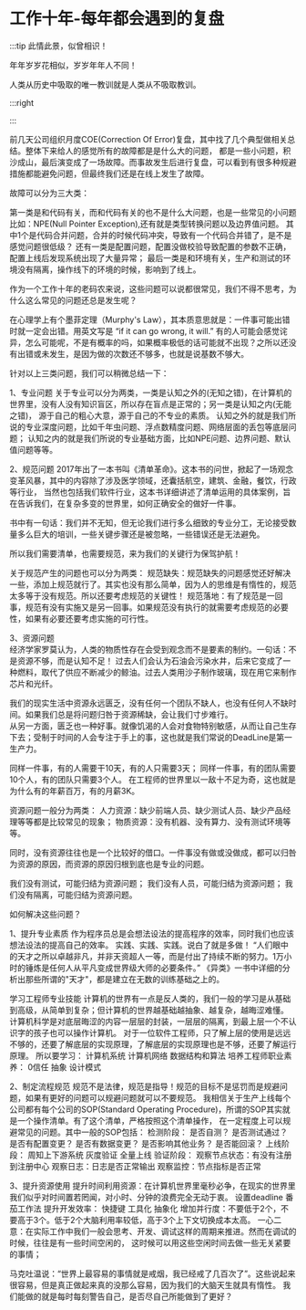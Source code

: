 # 工作十年-每年都会遇到的复盘

:::tip 此情此景，似曾相识！

年年岁岁花相似，岁岁年年人不同！

人类从历史中吸取的唯一教训就是人类从不吸取教训。

:::right


:::

前几天公司组织月度COE(Correction Of Error)复盘，其中找了几个典型做相关总结。整体下来给人的感觉所有的故障都是是什么大的问题，
都是一些小问题，积沙成山，最后演变成了一场故障。而事故发生后进行复盘，可以看到有很多种规避措施都能避免问题，但最终我们还是在线上发生了故障。

故障可以分为三大类：

第一类是和代码有关，而和代码有关的也不是什么大问题，也是一些常见的小问题比如：NPE(Null Pointer Exception),还有就是类型转换问题以及边界值问题。
其中1个是代码合并问题，合并的时候代码冲突，导致有一个代码合并错了，是不是感觉问题很低级？
还有一类是配置问题，配置没做校验导致配置的参数不正确，配置上线后发现系统出现了大量异常；
最后一类是和环境有关，生产和测试的环境没有隔离，操作线下的环境的时候，影响到了线上。

作为一个工作十年的老码农来说，这些问题可以说都很常见，我们不得不思考，为什么这么常见的问题还总是发生呢？

在心理学上有个墨菲定理（Murphy's Law），其本质意思就是：一件事可能出错时就一定会出错。用英文写是 “if it can go wrong, it will.”
有的人可能会感觉诧异，怎么可能呢，不是有概率的吗，如果概率极低的话可能就不出现？之所以还没有出错或未发生，是因为做的次数还不够多，也就是说基数不够大。

针对以上三类问题，我们可以稍微总结一下：

1、专业问题
  关于专业可以分为两类，一类是认知之外的(无知之错)，在计算机的世界里，没有人没有知识盲区，所以存在盲点是正常的；另一类是认知之内(无能之错)，
  源于自己的粗心大意，源于自己的不专业的素质。
  认知之外的就是我们所说的专业深度问题，比如千年虫问题、浮点数精度问题、网络层面的丢包等底层问题；
  认知之内的就是我们所说的专业基础方面，比如NPE问题、边界问题、默认值问题等等。
  
2、规范问题
  2017年出了一本书叫《清单革命》。这本书的问世，掀起了一场观念变革风暴，其中的内容除了涉及医学领域，还囊括航空，建筑、金融，餐饮，行政等行业，
  当然也包括我们软件行业，这本书详细讲述了清单运用的具体案例，旨在告诉我们，在复杂多变的世界里，如何正确安全的做好一件事。
  
  书中有一句话：我们并不无知，但无论我们进行多么细致的专业分工，无论接受数量多么巨大的培训，一些关键步骤还是被忽略，一些错误还是无法避免。
  
  所以我们需要清单，也需要规范，来为我们的关键行为保驾护航！
  
  关于规范产生的问题也可以分为两类：
  规范缺失：规范缺失的问题感觉还好解决一些，添加上规范就行了。其实也没有那么简单，因为人的思维是有惰性的，规范太多等于没有规范。所以还要考虑规范的关键性！
  规范落地：有了规范是一回事，规范有没有实施又是另一回事。如果规范没有执行的就需要考虑规范的必要性，如果有必要还要考虑实施的可行性。
  
3、资源问题    
   经济学家罗莫认为，人类的物质性存在会受到观念而不是要素的制约。一句话：不是资源不够，而是认知不足！
   过去人们会认为石油会污染水井，后来它变成了一种燃料，取代了供应不断减少的鲸油。过去人类用沙子制作玻璃，现在用它来制作芯片和光纤。
   
   我们的现实生活中资源永远匮乏，没有任何一个团队不缺人，也没有任何人不缺时间。如果我们总是将问题归咎于资源稀缺，会让我们寸步难行。    
   从另一方面，匮乏也一种好事。就像饥渴的人会对食物特别敏感，从而让自己生存下去；受制于时间的人会专注于手上的事，这也就是我们常说的DeadLine是第一生产力。
     
   同样一件事，有的人需要干10天，有的人只需要3天；
   同样一件事，有的团队需要10个人，有的团队只需要3个人。
   在工程师的世界里以一敌十不足为奇，这也就是为什么有的年薪百万，有的月薪3K。
   
   资源问题一般分为两类：
      人力资源：缺少前端人员、缺少测试人员、缺少产品经理等等都是比较常见的现象；
      物质资源：没有机器、没有算力、没有测试环境等等。
      
   同时，没有资源往往也是一个比较好的借口。一件事没有做或没做成，都可以归咎为资源的原因，而资源的原因归根到底也是专业的问题。
   
   我们没有测试，可能归结为资源问题；
   我们没有人员，可能归结为资源问题；
   我们没有隔离，可能归结为资源问题。

如何解决这些问题？

1、提升专业素质
   作为程序员总是会想法设法的提高程序的效率，同时我们也应该想法设法的提高自己的效率。
   实践、实践、实践。说白了就是多做！
   “人们眼中的天才之所以卓越非凡，并非天资超人一等，而是付出了持续不断的努力。1万小时的锤炼是任何人从平凡变成世界级大师的必要条件。”
   《异类》一书中详细的分析出那些所谓的"天才"，都是建立在无数的训练基础之上的。

   学习工程师专业技能
      计算机的世界有一点是反人类的，我们一般的学习是从基础到高级，从简单到复杂；但计算机的世界越基础越抽象、越复杂，越晦涩难懂。
      计算机科学是对底层晦涩的内容一层层的封装，一层层的隔离，到最上层一个不认识字的孩子也可以操作计算机。
      对于一位软件工程师，只了解上层的使用是远远不够的，还要了解底层的实现原理，了解底层的实现原理也是不够，还要了解运行原理。
      所以要学习：
      计算机系统
      计算机网络
      数据结构和算法
   培养工程师职业素养：
      0信任
      抽象
      设计模式
    
2、制定流程规范
    规范不是法律，规范是指导！规范的目标不是惩罚而是规避问题，如果有更好的问题可以规避问题就可以不要规范。
    我相信关于生产上线每个公司都有每个公司的SOP(Standard Operating Procedure)，所谓的SOP其实就是一个操作清单。有了这个清单，严格按照这个清单操作，
    在一定程度上可以规避常见的问题。其中一般的SOP包括：
    检测阶段：
      是否自测？
      是否测试通过？
      是否有配置变更？
      是否有数据变更？
      是否影响其他业务？
      是否能回滚？
    上线阶段：
       周知上下游系统
       灰度验证
       全量上线
    验证阶段：
        观察节点状态：有没有注册到注册中心
        观察日志：日志是否正常输出
        观察监控：节点指标是否正常

3、提升资源使用
   提升时间利用资源：在计算机世界里毫秒必争，在现实的世界里我们似乎对时间置若罔闻，对小时、分钟的浪费完全无动于衷。
    设置deadline
    番茄工作法
   提升开发效率：
    快捷键
    工具化
    抽象化
   增加并行度：不要低于2个，不要高于3个。低于2个大脑利用率较低，高于3个上下文切换成本太高。
    一心二意：在实际工作中我们一般会思考、开发、调试这样的周期来推进。然而在调试的时候，往往是有一些时间空闲的，
    这时候可以用这些空闲时间去做一些无关紧要的事情；
   
马克吐温说：“世界上最容易的事情就是戒烟，我已经戒了几百次了”。这些说起来很容易，但是真正做起来真的没那么容易，因为我们的大脑天生就具有惰性。
我们能做的就是每时每刻警告自己，是否尽自己所能做到了更好？




